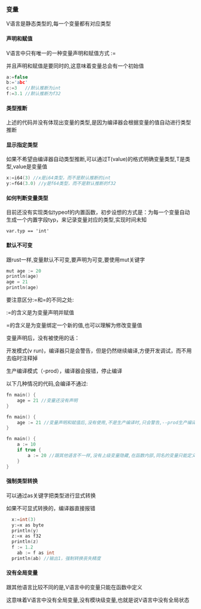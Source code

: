 ### 变量

V语言是静态类型的,每一个变量都有对应类型



#### 声明和赋值

V语言中只有唯一的一种变量声明和赋值方式 :=

并且声明和赋值是要同时的,这意味着变量总会有一个初始值

```c
a:=false
b:='abc'
c:=3   //默认推断为int
f:=3.1 //默认推断为f32
```

#### 类型推断

上述的代码并没有体现出变量的类型,是因为编译器会根据变量的值自动进行类型推断

#### 显示指定类型

如果不希望由编译器自动类型推断,可以通过T(value)的格式明确变量类型,T是类型,value是变量值

```c
x:=i64(3) //x是i64类型，而不是默认推断的int
y:=f64(3.0) //y是f64类型，而不是默认推断的f32
```

#### 如何判断变量类型

目前还没有实现类似typeof的内置函数，初步设想的方式是：为每一个变量自动生成一个内置字段typ，来记录变量对应的类型,实现时间未知

```
var.typ == 'int'
```



#### 默认不可变

跟rust一样,变量默认不可变,要声明为可变,要使用mut关键字

```c
mut age := 20
println(age)
age = 21
println(age)
```

要注意区分:=和=的不同之处:

:=的含义是为变量声明并赋值

=的含义是为变量绑定一个新的值,也可以理解为修改变量值

变量声明后，没有被使用的话：

开发模式(v run)，编译器只是会警告，但是仍然继续编译,方便开发调试，而不用去临时注释掉

生产编译模式（-prod），编译器会报错，停止编译

 

以下几种情况的代码,会编译不通过:

```c
fn main() {
	age = 21 //变量还没有声明
}
```

```c
fn main() {
	age := 21 //变量声明和赋值后,没有使用,不是生产编译时,只会警告,--prod生产编译时会不通过
}
```

```c
fn main() {
	a := 10
	if true {
		a := 20 //跟其他语言不一样,没有上级变量隐藏,在函数内部,同名的变量只能定义一个
	}
}
```



#### 强制类型转换

可以通过as关键字把类型进行显式转换

如果不可显式转换的，编译器直接报错

```c
  x:=int(3)
  y:=x as byte
  println(y)
  z:=x as f32
  println(z)
  f := 1.2
	ab := f as int
  println(ab) //输出1，强制转换丧失精度
```



#### 没有全局变量

跟其他语言比较不同的是,V语言中的变量只能在函数中定义

这意味着V语言中没有全局变量,没有模块级变量,也就是说V语言中没有全局状态







